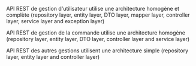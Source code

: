 API REST de gestion d'utilisateur utilise une architecture homogène et complète (repository layer, entity layer, DTO layer, mapper layer, controller layer, service layer and exception layer)

API REST de gestion de la commande utilise une architecture homogène (repository layer, entity layer, DTO layer, controller layer and service layer)

API REST des autres gestions utilisent une architecture simple (repository layer, entity layer and controller layer)